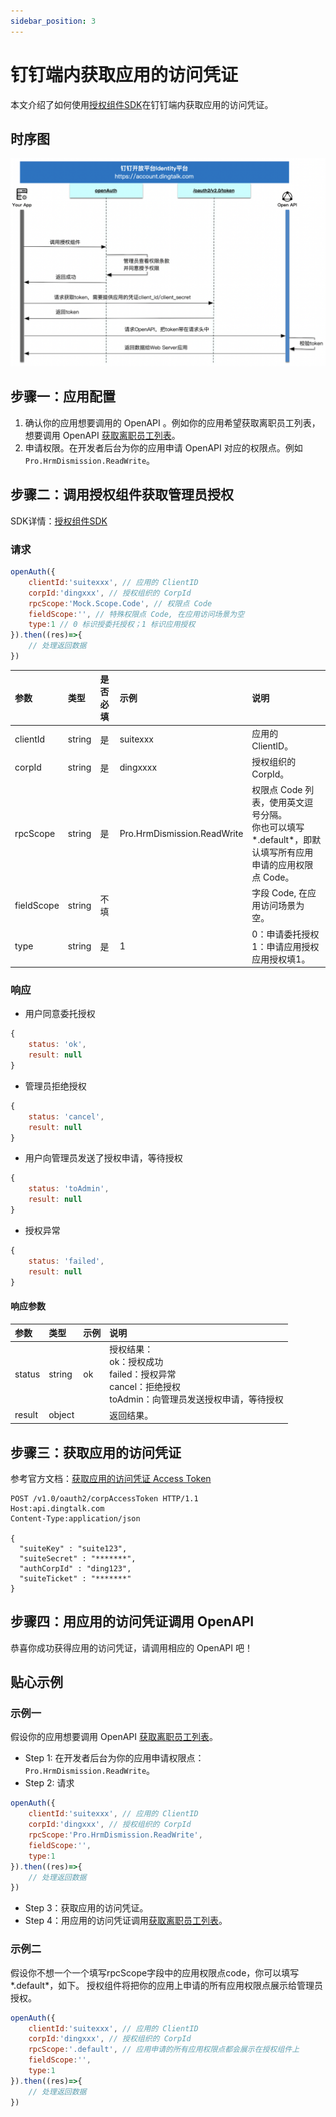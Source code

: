 ```yaml
---
sidebar_position: 3
---
```


# 钉钉端内获取应用的访问凭证

本文介绍了如何使用[授权组件SDK](/docs/develop/permission/token/jsapi/auth_module.md)在钉钉端内获取应用的访问凭证。

## 时序图
![凭证模式jsapi时序图](/img/develop/permission/client_credential_flow_sequence_jsapi.png)


## 步骤一：应用配置
1. 确认你的应用想要调用的 OpenAPI 。例如你的应用希望获取离职员工列表，想要调用 OpenAPI [获取离职员工列表](https://open.dingtalk.com/document/isvapp/obtain-the-list-of-employees-who-have-left)。
2. 申请权限。在开发者后台为你的应用申请 OpenAPI 对应的权限点。例如 `Pro.HrmDismission.ReadWrite`。

## 步骤二：调用授权组件获取管理员授权
SDK详情：[授权组件SDK](/docs/develop/permission/token/jsapi/auth_module.md)
### 请求
```js
openAuth({
    clientId:'suitexxx', // 应用的 ClientID
    corpId:'dingxxx', // 授权组织的 CorpId
    rpcScope:'Mock.Scope.Code', // 权限点 Code
    fieldScope:'', // 特殊权限点 Code, 在应用访问场景为空
    type:1 // 0 标识授委托授权；1 标识应用授权
}).then((res)=>{
    // 处理返回数据
})
```

| 参数         | 类型     | 是否必填 | 示例                          | 说明                                                                 |
|:-----------|:-------|:-----|:----------------------------|:-------------------------------------------------------------------|
| clientId   | string | 是    | suitexxx                    | 应用的 ClientID。                                                      |
| corpId     | string | 是    | dingxxxx                    | 授权组织的 CorpId。                                                      |
| rpcScope   | string | 是    | Pro.HrmDismission.ReadWrite | 权限点 Code 列表，使用英文逗号分隔。<br/>你也可以填写*.default*，即默认填写所有应用申请的应用权限点 Code。 |
| fieldScope | string | 不填   |                             | 字段 Code, 在应用访问场景为空。                                                |
| type       | string | 是    | 1                           | 0：申请委托授权 <br/>1：申请应用授权<br/> 应用授权填1。                                |


### 响应
* 用户同意委托授权
```js
{
    status: 'ok', 
    result: null
}
```

* 管理员拒绝授权
```js
{
    status: 'cancel', 
    result: null
}
```

* 用户向管理员发送了授权申请，等待授权
```js
{
    status: 'toAdmin', 
    result: null
}
```

* 授权异常
```js
{
    status: 'failed',
    result: null
}
```
#### 响应参数

| 参数     | 类型     | 示例  | 说明                                                                            |
|:-------|:-------|:----|:------------------------------------------------------------------------------|
| status | string | ok  | 授权结果：<br/>ok：授权成功<br/>failed：授权异常<br/>cancel：拒绝授权<br/>toAdmin：向管理员发送授权申请，等待授权 |
| result | object |     | 返回结果。                                                                         |


## 步骤三：获取应用的访问凭证
参考官方文档：[获取应用的访问凭证 Access Token](https://open.dingtalk.com/document/isvapp/obtain-the-access_token-of-the-authorized-enterprise)
```http request
POST /v1.0/oauth2/corpAccessToken HTTP/1.1
Host:api.dingtalk.com
Content-Type:application/json

{
  "suiteKey" : "suite123",
  "suiteSecret" : "*******",
  "authCorpId" : "ding123",
  "suiteTicket" : "*******"
}
```

## 步骤四：用应用的访问凭证调用 OpenAPI
恭喜你成功获得应用的访问凭证，请调用相应的 OpenAPI 吧！


## 贴心示例
### 示例一
假设你的应用想要调用 OpenAPI [获取离职员工列表](https://open.dingtalk.com/document/isvapp/obtain-the-list-of-employees-who-have-left)。

* Step 1: 在开发者后台为你的应用申请权限点：`Pro.HrmDismission.ReadWrite`。
* Step 2: 请求
```js title="请求"
openAuth({
    clientId:'suitexxx', // 应用的 ClientID
    corpId:'dingxxx', // 授权组织的 CorpId
    rpcScope:'Pro.HrmDismission.ReadWrite',
    fieldScope:'',
    type:1
}).then((res)=>{
    // 处理返回数据
})
```
* Step 3：获取应用的访问凭证。
* Step 4：用应用的访问凭证调用[获取离职员工列表](https://open.dingtalk.com/document/isvapp/obtain-the-list-of-employees-who-have-left)。

### 示例二
假设你不想一个一个填写rpcScope字段中的应用权限点code，你可以填写*.default*，如下。 授权组件将把你的应用上申请的所有应用权限点展示给管理员授权。
```js title="请求"
openAuth({
    clientId:'suitexxx', // 应用的 ClientID
    corpId:'dingxxx', // 授权组织的 CorpId
    rpcScope:'.default', // 应用申请的所有应用权限点都会展示在授权组件上
    fieldScope:'',
    type:1
}).then((res)=>{
    // 处理返回数据
})
```